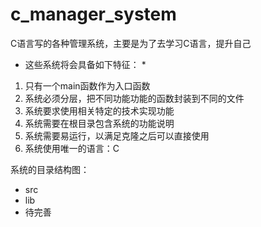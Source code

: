 # c_manager_system

C语言写的各种管理系统，主要是为了去学习C语言，提升自己


* 这些系统将会具备如下特征： *
1. 只有一个main函数作为入口函数
2. 系统必须分层，把不同功能功能的函数封装到不同的文件
3. 系统要求使用相关特定的技术实现功能
4. 系统需要在根目录包含系统的功能说明
5. 系统需要易运行，以满足克隆之后可以直接使用
6. 系统使用唯一的语言：C



系统的目录结构图：
- src
- lib
- 待完善



